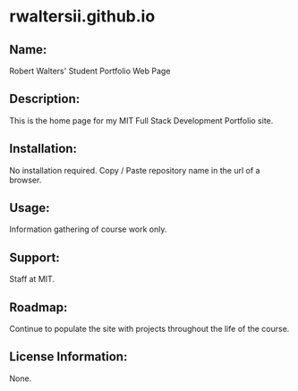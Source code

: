 # rwaltersii.github.io

## Name:
Robert Walters' Student Portfolio Web Page

## Description:
This is the home page for my MIT Full Stack Development Portfolio site.

## Installation:
No installation required. Copy / Paste repository name in the url of a browser.

## Usage: 
Information gathering of course work only.

## Support:
Staff at MIT.

## Roadmap: 
Continue to populate the site with projects throughout the life of the course.

## License Information:
None.

